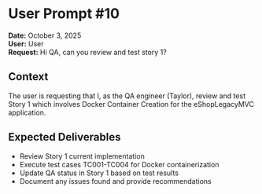 # User Prompt #10

**Date:** October 3, 2025  
**User:** User  
**Request:** Hi QA, can you review and test story 1?

## Context
The user is requesting that I, as the QA engineer (Taylor), review and test Story 1 which involves Docker Container Creation for the eShopLegacyMVC application.

## Expected Deliverables
- Review Story 1 current implementation
- Execute test cases TC001-TC004 for Docker containerization
- Update QA status in Story 1 based on test results
- Document any issues found and provide recommendations
